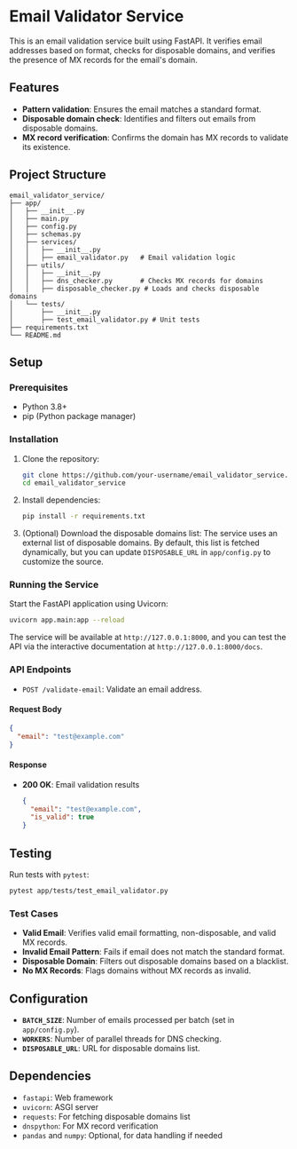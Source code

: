 # Email Validator Service

This is an email validation service built using FastAPI. It verifies email addresses based on format, checks for disposable domains, and verifies the presence of MX records for the email's domain.

## Features

- **Pattern validation**: Ensures the email matches a standard format.
- **Disposable domain check**: Identifies and filters out emails from disposable domains.
- **MX record verification**: Confirms the domain has MX records to validate its existence.

## Project Structure

```plaintext
email_validator_service/
├── app/
│   ├── __init__.py
│   ├── main.py
│   ├── config.py
│   ├── schemas.py
│   ├── services/
│   │   ├── __init__.py
│   │   ├── email_validator.py   # Email validation logic
│   ├── utils/
│   │   ├── __init__.py
│   │   ├── dns_checker.py       # Checks MX records for domains
│   │   ├── disposable_checker.py # Loads and checks disposable domains
│   └── tests/
│       ├── __init__.py
│       ├── test_email_validator.py # Unit tests
├── requirements.txt
└── README.md
```

## Setup

### Prerequisites

- Python 3.8+
- pip (Python package manager)

### Installation

1. Clone the repository:

   ```bash
   git clone https://github.com/your-username/email_validator_service.git
   cd email_validator_service
   ```

2. Install dependencies:

   ```bash
   pip install -r requirements.txt
   ```

3. (Optional) Download the disposable domains list:
   The service uses an external list of disposable domains. By default, this list is fetched dynamically, but you can update `DISPOSABLE_URL` in `app/config.py` to customize the source.

### Running the Service

Start the FastAPI application using Uvicorn:

```bash
uvicorn app.main:app --reload
```

The service will be available at `http://127.0.0.1:8000`, and you can test the API via the interactive documentation at `http://127.0.0.1:8000/docs`.

### API Endpoints

- `POST /validate-email`: Validate an email address.

#### Request Body

```json
{
  "email": "test@example.com"
}
```

#### Response

- **200 OK**: Email validation results

  ```json
  {
    "email": "test@example.com",
    "is_valid": true
  }
  ```

## Testing

Run tests with `pytest`:

```bash
pytest app/tests/test_email_validator.py
```

### Test Cases

- **Valid Email**: Verifies valid email formatting, non-disposable, and valid MX records.
- **Invalid Email Pattern**: Fails if email does not match the standard format.
- **Disposable Domain**: Filters out disposable domains based on a blacklist.
- **No MX Records**: Flags domains without MX records as invalid.

## Configuration

- **`BATCH_SIZE`**: Number of emails processed per batch (set in `app/config.py`).
- **`WORKERS`**: Number of parallel threads for DNS checking.
- **`DISPOSABLE_URL`**: URL for disposable domains list.

## Dependencies

- `fastapi`: Web framework
- `uvicorn`: ASGI server
- `requests`: For fetching disposable domains list
- `dnspython`: For MX record verification
- `pandas` and `numpy`: Optional, for data handling if needed
